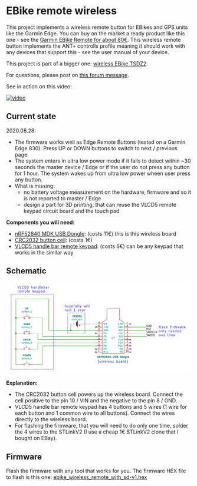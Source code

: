 # EBike remote wireless

This project implements a wireless remote button for EBikes and GPS units like the Garmin Edge. You can buy on the market a ready product like this one - see the [Garmin EBike Remote for about 80€](https://buy.garmin.com/en-US/US/p/545795/pn/010-12094-30).
This wireless remote button implements the ANT+ controlls profile meaning it should work with any devices that support this - see the user manual of your device.

This project is part of a bigger one: [wireless EBike TSDZ2](https://github.com/OpenSource-EBike-firmware/TSDZ2_wireless).

For questions, please post on [this forum message](https://endless-sphere.com/forums/viewtopic.php?f=28&t=106346).

See in action on this video:

[![video](https://img.youtube.com/vi/O67TSVkCuRM/hqdefault.jpg)](https://www.youtube.com/watch?v=O67TSVkCuRM)


## Current state
2020.08.28:
* The firmware works well as Edge Remote Buttons (tested on a Garmin Edge 830). Press UP or DOWN buttons to switch to next / previous page.
* The system enters in ultra low power mode if it fails to detect within ~30 seconds the master device / Edge or if the user do not press any button for 1 hour. The system wakes up from ultra low power wheen user press any button.
* What is missing:
  * no battery voltage measurement on the hardware, firmware and so it is not reported to master / Edge
  * design a part for 3D printing, that can reuse the VLCD5 remote keypad circuit board and the touch pad

**Components you will need:**
* [nRF52840 MDK USB Dongle](https://makerdiary.com/products/nrf52840-mdk-usb-dongle): (costs 11€) this is this wireless board
* [CRC2032 button cell](https://en.wikipedia.org/wiki/Button_cell): (costs 1€)
* [VLCD5 handle bar remote keypad](https://www.aliexpress.com/wholesale?catId=0&initiative_id=SB_20200828081711&origin=y&SearchText=LCD+controller+of+VLCD5+display+for+TSDZ2+electric): (costs 6€) can be any keypad that works in the similar way

## Schematic
![schematic](hardware/ebike_remote_wireless-v1.png)

**Explanation:**
* The CRC2032 button cell powers up the wireless board. Connect the cell positive to the pin 10 / VIN and the negative to the pin 8 / GND.
* VLCD5 handle bar remote keypad has 4 buttons and 5 wires (1 wire for each button and 1 common wire to all buttons). Connect the wires directly to the wireless board.
* For flashing the firmware, that you will need to do only one time, solder the 4 wires to the STLinkV2 (I use a cheap 1€ STLinkV2 clone that I bought on EBay).

## Firmware
Flash the firmware with any tool that works for you. The firmware HEX file to flash is this one: [ebike_wireless_remote_with_sd-v1.hex](firmware/release/ebike_wireless_remote_with_sd-v1.hex)

